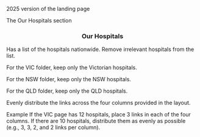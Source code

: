 2025 version of the landing page

The Our Hospitals section
<center><h3>Our Hospitals</h3></center>

Has a list of the hospitals nationwide.
Remove irrelevant hospitals from the list.

For the VIC folder, keep only the Victorian hospitals.

For the NSW folder, keep only the NSW hospitals.

For the QLD folder, keep only the QLD hospitals.

Evenly distribute the links across the four columns provided in the layout.

Example
If the VIC page has 12 hospitals, place 3 links in each of the four columns. If there are 10 hospitals, distribute them as evenly as possible (e.g., 3, 3, 2, and 2 links per column).
